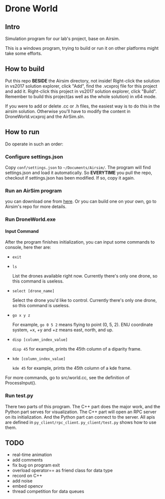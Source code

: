 # Drone World

## Intro

Simulation program for our lab's project, base on Airsim.

This is a windows program, trying to build or run it on other platforms might take some efforts.

## How to build

Put this repo **BESIDE** the Airsim directory, not inside! Right-click the solution in vs2017 solution explorer, click "Add", find the .vcxproj file for this project and add it. Right-click this project in vs2017 solution explorer, click "Build". Remember to build this project(as well as the whole solution) in x64 mode.

If you were to add or delete .cc or .h files, the easiest way is to do this in the airsim solution. Otherwise you'll have to modify the content in  DroneWorld.vcxproj and the AirSim.sln.

## How to run

Do operate in such an order:

### Configure settings.json

Copy `conf/settings.json` to `~/Documents/Airsim/`. The program will find settings.json and load it automatically. So **EVERYTIME** you pull the repo, checkout if settings.json has been modified. If so, copy it again.

### Run an AirSim program

you can download one from [here](https://github.com/Microsoft/AirSim/releases). Or you can build one on your own, go to Airsim's repo for more details.

### Run DroneWorld.exe

#### Input Command

After the program finishes initialization, you can input some commands to console, here ther are:

- `exit`
    
- `ls`
    
    List the drones available right now. Currently there's only one drone, so this command is useless.
    
- `select [drone_name]`
    
    Select the drone you'd like to control. Currently there's only one drone, so this command is useless.
    
- `go x y z`
    
    For example, `go 0 5 2` means flying to point (0, 5, 2). ENU coordinate system, +x, +y and +z means east, north, and up.

- `disp [column_index_value]`
        
    `disp 45` for example, prints the 45th column of a diparity frame.

- `kde [column_index_value]`

    `kde 45` for example, prints the 45th column of a kde frame.

For more commands, go to src/world.cc, see the definition of ProcessInput().

### Run test.py

There two parts of this program. The C++ part does the major work, and the Python part serves for visualization. The C++ part will open an RPC server on its initialization. And the Python part can connect to the server. All apis are defined in `py_client/rpc_client`. `py_client/test.py` shows how to use them.


## TODO

- real-time animation
- add comments
- fix bug on program exit
- overload operator== as friend class for data type
- record on C++
- add noise
- embed opencv
- thread competition for data queues
